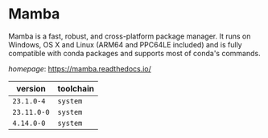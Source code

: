 # Mamba

Mamba is a fast, robust, and cross-platform package manager. It runs on Windows, OS X and Linux  (ARM64 and PPC64LE included) and is fully compatible with conda packages and supports most of conda's commands.

*homepage*: <https://mamba.readthedocs.io/>

version | toolchain
--------|----------
``23.1.0-4`` | ``system``
``23.11.0-0`` | ``system``
``4.14.0-0`` | ``system``
